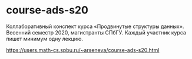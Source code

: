 # course-ads-s20

Коллаборативный конспект курса «Продвинутые структуры данных». Весенний семестр 2020, магистранты СПбГУ. Каждый участник курса пишет минимум одну лекцию.

https://users.math-cs.spbu.ru/~arseneva/course-ads-s20.html
